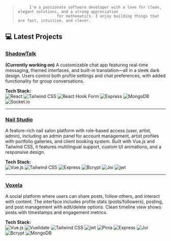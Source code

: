 >          I'm a passionate software developer with a love for clean, elegant solutions, and a strong appreciation
>                      for mathematics. I enjoy building things that are fast, intuitive, and clever.

## 💻 Latest Projects

### [ShadowTalk](https://github.com/catxrin/ShadowTalk)
**(Currently working on)** A customizable chat app featuring real-time messaging, themed interfaces, and built-in translation—all in a sleek dark design. Users control both profile settings and chat preferences, with added functionality for group conversations.

**Tech Stack:**  
![React](https://img.shields.io/badge/React-20232A?style=for-the-badge&logo=react&logoColor=61DAFB)
![Tailwind CSS](https://img.shields.io/badge/Tailwind-0f172a?style=for-the-badge&logo=tailwind-css&logoColor=38B2AC)
![React Hook Form](https://img.shields.io/badge/React_Hook_Form-20232A?style=for-the-badge&logo=reacthookform&logoColor=EC5990)
![Express](https://img.shields.io/badge/Express-161b22?style=for-the-badge&logo=express&logoColor=white)
![MongoDB](https://img.shields.io/badge/MongoDB-0f172a?style=for-the-badge&logo=mongodb&logoColor=47A248)
![Socket.io](https://img.shields.io/badge/Socket.io-20232A?style=for-the-badge&logo=socket.io&logoColor=white)

---
  
### [Nail Studio](https://github.com/GameBear64/nail-studio) 
A feature-rich nail salon platform with role-based access (user, artist, admin), including an admin panel for account management, artist profiles with portfolio galleries, and client booking system. Built with Vue.js and Tailwind CSS, it features multilingual support, custom UI animations, and a responsive design.

**Tech Stack:**  
![Vue.js](https://img.shields.io/badge/Vue.js-35495E?style=for-the-badge&logo=vue.js&logoColor=4FC08D)
![Tailwind CSS](https://img.shields.io/badge/Tailwind-0f172a?style=for-the-badge&logo=tailwind-css&logoColor=38B2AC)
![Express](https://img.shields.io/badge/Express-161b22?style=for-the-badge&logo=express&logoColor=white)
![Bcrypt](https://img.shields.io/badge/bcrypt-FFBF00?style=for-the-badge&logo=letsencrypt&logoColor=black)
![Joi](https://img.shields.io/badge/Joi-00B3A6?style=for-the-badge&logo=hapi&logoColor=white)
![jwt](https://img.shields.io/badge/JWT-323330?style=for-the-badge&logo=json-web-tokens&logoColor=pink)


---

### [Voxela](https://github.com/catxrin/Voxela) 
A social platform where users can share posts, follow others, and interact with content. The interface includes profile stats (posts/followers), posting, and post management with edit/delete options. Clean timeline view shows posts with timestamps and engagement metrics.

**Tech Stack:**  
 ![Vue.js](https://img.shields.io/badge/Vue.js-35495E?style=for-the-badge&logo=vue.js&logoColor=4FC08D)
 ![Vuelidate](https://img.shields.io/badge/Vuelidate-589A6F?style=for-the-badge&logo=verizon&logoColor=white)
 ![Tailwind CSS](https://img.shields.io/badge/Tailwind-0f172a?style=for-the-badge&logo=tailwind-css&logoColor=38B2AC)
 ![jwt](https://img.shields.io/badge/JWT-323330?style=for-the-badge&logo=json-web-tokens&logoColor=pink)
 ![Pinia](https://img.shields.io/badge/pinia-FFD859?style=for-the-badge)
 ![Express](https://img.shields.io/badge/Express-161b22?style=for-the-badge&logo=express&logoColor=white)
 ![Joi](https://img.shields.io/badge/Joi-00B3A6?style=for-the-badge&logo=hapi&logoColor=white)
 ![Bcrypt](https://img.shields.io/badge/bcrypt-FFBF00?style=for-the-badge&logo=letsencrypt&logoColor=black)
 ![MongoDB](https://img.shields.io/badge/MongoDB-0f172a?style=for-the-badge&logo=mongodb&logoColor=47A248)
